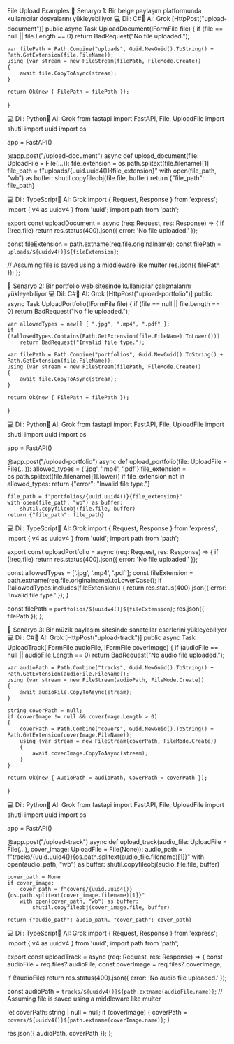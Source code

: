  File Upload Examples
🧪 Senaryo 1: Bir belge paylaşım platformunda kullanıcılar dosyalarını yükleyebiliyor
💻 Dil: C#🤖 AI: Grok
[HttpPost("upload-document")]
public async Task<IActionResult> UploadDocument(IFormFile file)
{
    if (file == null || file.Length == 0)
        return BadRequest("No file uploaded.");

    var filePath = Path.Combine("uploads", Guid.NewGuid().ToString() + Path.GetExtension(file.FileName));
    using (var stream = new FileStream(filePath, FileMode.Create))
    {
        await file.CopyToAsync(stream);
    }

    return Ok(new { FilePath = filePath });
}


💻 Dil: Python🤖 AI: Grok
from fastapi import FastAPI, File, UploadFile
import shutil
import uuid
import os

app = FastAPI()

@app.post("/upload-document")
async def upload_document(file: UploadFile = File(...)):
    file_extension = os.path.splitext(file.filename)[1]
    file_path = f"uploads/{uuid.uuid4()}{file_extension}"
    with open(file_path, "wb") as buffer:
        shutil.copyfileobj(file.file, buffer)
    return {"file_path": file_path}


💻 Dil: TypeScript🤖 AI: Grok
import { Request, Response } from 'express';
import { v4 as uuidv4 } from 'uuid';
import path from 'path';

export const uploadDocument = async (req: Request, res: Response) => {
  if (!req.file) return res.status(400).json({ error: 'No file uploaded.' });

  const fileExtension = path.extname(req.file.originalname);
  const filePath = `uploads/${uuidv4()}${fileExtension}`;
  
  // Assuming file is saved using a middleware like multer
  res.json({ filePath });
};


🧪 Senaryo 2: Bir portfolio web sitesinde kullanıcılar çalışmalarını yükleyebiliyor
💻 Dil: C#🤖 AI: Grok
[HttpPost("upload-portfolio")]
public async Task<IActionResult> UploadPortfolio(IFormFile file)
{
    if (file == null || file.Length == 0)
        return BadRequest("No file uploaded.");

    var allowedTypes = new[] { ".jpg", ".mp4", ".pdf" };
    if (!allowedTypes.Contains(Path.GetExtension(file.FileName).ToLower()))
        return BadRequest("Invalid file type.");

    var filePath = Path.Combine("portfolios", Guid.NewGuid().ToString() + Path.GetExtension(file.FileName));
    using (var stream = new FileStream(filePath, FileMode.Create))
    {
        await file.CopyToAsync(stream);
    }

    return Ok(new { FilePath = filePath });
}


💻 Dil: Python🤖 AI: Grok
from fastapi import FastAPI, File, UploadFile
import shutil
import uuid
import os

app = FastAPI()

@app.post("/upload-portfolio")
async def upload_portfolio(file: UploadFile = File(...)):
    allowed_types = {'.jpg', '.mp4', '.pdf'}
    file_extension = os.path.splitext(file.filename)[1].lower()
    if file_extension not in allowed_types:
        return {"error": "Invalid file type."}
    
    file_path = f"portfolios/{uuid.uuid4()}{file_extension}"
    with open(file_path, "wb") as buffer:
        shutil.copyfileobj(file.file, buffer)
    return {"file_path": file_path}


💻 Dil: TypeScript🤖 AI: Grok
import { Request, Response } from 'express';
import { v4 as uuidv4 } from 'uuid';
import path from 'path';

export const uploadPortfolio = async (req: Request, res: Response) => {
  if (!req.file) return res.status(400).json({ error: 'No file uploaded.' });

  const allowedTypes = ['.jpg', '.mp4', '.pdf'];
  const fileExtension = path.extname(req.file.originalname).toLowerCase();
  if (!allowedTypes.includes(fileExtension)) {
    return res.status(400).json({ error: 'Invalid file type.' });
  }

  const filePath = `portfolios/${uuidv4()}${fileExtension}`;
  res.json({ filePath });
};


🧪 Senaryo 3: Bir müzik paylaşım sitesinde sanatçılar eserlerini yükleyebiliyor
💻 Dil: C#🤖 AI: Grok
[HttpPost("upload-track")]
public async Task<IActionResult> UploadTrack(IFormFile audioFile, IFormFile coverImage)
{
    if (audioFile == null || audioFile.Length == 0)
        return BadRequest("No audio file uploaded.");

    var audioPath = Path.Combine("tracks", Guid.NewGuid().ToString() + Path.GetExtension(audioFile.FileName));
    using (var stream = new FileStream(audioPath, FileMode.Create))
    {
        await audioFile.CopyToAsync(stream);
    }

    string coverPath = null;
    if (coverImage != null && coverImage.Length > 0)
    {
        coverPath = Path.Combine("covers", Guid.NewGuid().ToString() + Path.GetExtension(coverImage.FileName));
        using (var stream = new FileStream(coverPath, FileMode.Create))
        {
            await coverImage.CopyToAsync(stream);
        }
    }

    return Ok(new { AudioPath = audioPath, CoverPath = coverPath });
}


💻 Dil: Python🤖 AI: Grok
from fastapi import FastAPI, File, UploadFile
import shutil
import uuid
import os

app = FastAPI()

@app.post("/upload-track")
async def upload_track(audio_file: UploadFile = File(...), cover_image: UploadFile = File(None)):
    audio_path = f"tracks/{uuid.uuid4()}{os.path.splitext(audio_file.filename)[1]}"
    with open(audio_path, "wb") as buffer:
        shutil.copyfileobj(audio_file.file, buffer)

    cover_path = None
    if cover_image:
        cover_path = f"covers/{uuid.uuid4()}{os.path.splitext(cover_image.filename)[1]}"
        with open(cover_path, "wb") as buffer:
            shutil.copyfileobj(cover_image.file, buffer)

    return {"audio_path": audio_path, "cover_path": cover_path}


💻 Dil: TypeScript🤖 AI: Grok
import { Request, Response } from 'express';
import { v4 as uuidv4 } from 'uuid';
import path from 'path';

export const uploadTrack = async (req: Request, res: Response) => {
  const audioFile = req.files?.audioFile;
  const coverImage = req.files?.coverImage;

  if (!audioFile) return res.status(400).json({ error: 'No audio file uploaded.' });

  const audioPath = `tracks/${uuidv4()}${path.extname(audioFile.name)}`;
  // Assuming file is saved using a middleware like multer

  let coverPath: string | null = null;
  if (coverImage) {
    coverPath = `covers/${uuidv4()}${path.extname(coverImage.name)}`;
  }

  res.json({ audioPath, coverPath });
};

